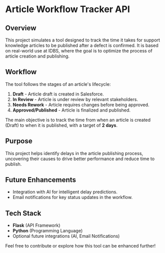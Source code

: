 # Article Workflow Tracker API

## Overview

This project simulates a tool designed to track the time it takes for support knowledge articles to be published after a defect is confirmed. It is based on real-world use at IDBS, where the goal is to optimize the process of article creation and publishing.

## Workflow

The tool follows the stages of an article's lifecycle:
1. **Draft** - Article draft is created in Salesforce.
2. **In Review** - Article is under review by relevant stakeholders.
3. **Needs Rework** - Article requires changes before being approved.
4. **Approved/Published** - Article is finalized and published.

The main objective is to track the time from when an article is created (Draft) to when it is published, with a target of **2 days**.

## Purpose

This project helps identify delays in the article publishing process, uncovering their causes to drive better performance and reduce time to publish.

## Future Enhancements

- Integration with AI for intelligent delay predictions.
- Email notifications for key status updates in the workflow.

## Tech Stack

- **Flask** (API Framework)
- **Python** (Programming Language)
- Optional future integrations (AI, Email Notifications)

Feel free to contribute or explore how this tool can be enhanced further!
